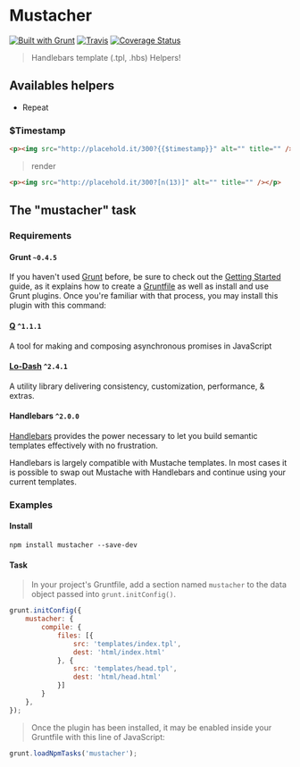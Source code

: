 # Mustacher
[![Built with Grunt](https://cdn.gruntjs.com/builtwith.png)](http://gruntjs.com/) [![Travis](https://travis-ci.org/sixertoy/grunt-mustacher.svg?branch=dev)](https://travis-ci.org/sixertoy/grunt-mustacher) [![Coverage Status](https://img.shields.io/coveralls/sixertoy/grunt-mustacher.svg)](https://coveralls.io/r/sixertoy/grunt-mustacher?branch=dev)

> Handlebars template (.tpl, .hbs) Helpers!

## Availables helpers

<a name="repear"></a>
* Repeat

### $Timestamp
```html
<p><img src="http://placehold.it/300?{{$timestamp}}" alt="" title="" /></p>
```

> render

```html
<p><img src="http://placehold.it/300?[n(13)]" alt="" title="" /></p>
```

## The "mustacher" task

### Requirements

#### Grunt `~0.4.5`

If you haven't used [Grunt](http://gruntjs.com/) before, be sure to check out the [Getting Started](http://gruntjs.com/getting-started) guide, as it explains how to create a [Gruntfile](http://gruntjs.com/sample-gruntfile) as well as install and use Grunt plugins. Once you're familiar with that process, you may install this plugin with this command:

#### [Q](http://documentup.com/kriskowal/q/) `^1.1.1`

A tool for making and composing asynchronous promises in JavaScript

#### [Lo-Dash](https://lodash.com) `^2.4.1`

A utility library delivering consistency, customization, performance, & extras.

#### Handlebars `^2.0.0`

[Handlebars](http://handlebarsjs.com) provides the power necessary to let you build semantic templates effectively with no frustration.

Handlebars is largely compatible with Mustache templates. In most cases it is possible to swap out Mustache with Handlebars and continue using your current templates.

### Examples

#### Install

```shell
npm install mustacher --save-dev
```

#### Task

> In your project's Gruntfile, add a section named `mustacher` to the data object passed into `grunt.initConfig()`.

```js
grunt.initConfig({
    mustacher: {
        compile: {
            files: [{
                src: 'templates/index.tpl',
                dest: 'html/index.html'
            }, {
                src: 'templates/head.tpl',
                dest: 'html/head.html'
            }]
        }
    },
});
```

> Once the plugin has been installed, it may be enabled inside your Gruntfile with this line of JavaScript:

```js
grunt.loadNpmTasks('mustacher');
```
